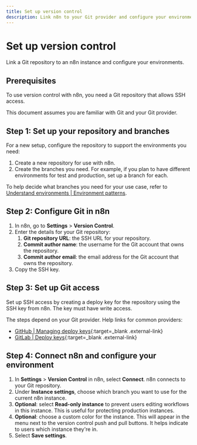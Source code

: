 ```yaml
---
title: Set up version control
description: Link n8n to your Git provider and configure your environments.
---
```


# Set up version control

Link a Git repository to an n8n instance and configure your environments.

## Prerequisites

To use version control with n8n, you need a Git repository that allows SSH access. 

This document assumes you are familiar with Git and your Git provider.

## Step 1: Set up your repository and branches

For a new setup, configure the repository to support the environments you need:

1. Create a new repository for use with n8n. 
1. Create the branches you need. For example, if you plan to have different environments for test and production, set up a branch for each.

To help decide what branches you need for your use case, refer to [Understand environments | Environment patterns](/environments/version-control/understand#environment-patterns).

## Step 2: Configure Git in n8n

1. In n8n, go to **Settings** > **Version Control**.
1. Enter the details for your Git repository:
	1. **Git repository URL**: the SSH URL for your repository.
	1. **Commit author name**: the username for the Git account that owns the repository.
	1. **Commit author email**: the email address for the Git account that owns the repository.
1. Copy the SSH key.

## Step 3: Set up Git access

Set up SSH access by creating a deploy key for the repository using the SSH key from n8n. The key must have write access. 

The steps depend on your Git provider. Help links for common providers:

* [GitHub | Managing deploy keys](https://docs.github.com/en/authentication/connecting-to-github-with-ssh/managing-deploy-keys){:target=_blank .external-link}
* [GitLab | Deploy keys](https://docs.gitlab.com/ee/user/project/deploy_keys/){:target=_blank .external-link}

## Step 4: Connect n8n and configure your environment

1. In **Settings** > **Version Control** in n8n, select **Connect**. n8n connects to your Git repository.
1. Under **Instance settings**, choose which branch you want to use for the current n8n instance.
1. **Optional**: select **Read-only instance** to prevent users editing workflows in this instance. This is useful for protecting production instances.
1. **Optional**: choose a custom color for the instance. This will appear in the menu next to the version control push and pull buttons. It helps indicate to users which instance they're in.
1. Select **Save settings**.

